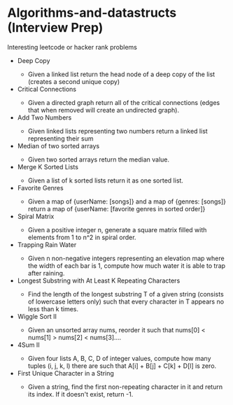 # Algorithms-and-datastructs (Interview Prep)

Interesting leetcode or hacker rank problems

<ul>
  <li>Deep Copy</li>
    <ul>
      <li>
        Given a linked list return the head node of a deep copy of the list (creates a second unique copy)
      </li>
    </ul>
  <li>Critical Connections</li>
    <ul>
      <li>
        Given a directed graph return all of the critical connections (edges that when removed will create an undirected graph).  
      </li>
     </ul>
  <li>Add Two Numbers</li>
    <ul>
      <li>
        Given linked lists representing two numbers return a linked list representing their sum
      </li>
     </ul>
  <li>Median of two sorted arrays</li>
    <ul>
      <li>
        Given two sorted arrays return the median value.
      </li>
     </ul>
  <li>Merge K Sorted Lists</li>
    <ul>
      <li>
        Given a list of k sorted lists return it as one sorted list.
      </li>
    </ul>
  <li>Favorite Genres</li>
    <ul>
      <li>
        Given a map of {userName: [songs]} and a map of {genres: [songs]} return a map of {userName: [favorite genres in sorted order]}
      </li>
    </ul>
  <li>Spiral Matrix</li>
    <ul>
      <li>
        Given a positive integer n, generate a square matrix filled with elements from 1 to n^2 in spiral order.
      </li>
    </ul>
  <li>Trapping Rain Water</li>
    <ul>
      <li>
        Given n non-negative integers representing an elevation map where the width of each bar is 1, compute how much water it is able to trap after raining.
      </li>
    </ul>
  <li>Longest Substring with At Least K Repeating Characters</li>
    <ul>
      <li>
        Find the length of the longest substring T of a given string (consists of lowercase letters only) such that every character in T appears no less than k times.
      </li>
    </ul>
  <li>Wiggle Sort II</li>
    <ul>
      <li>
        Given an unsorted array nums, reorder it such that nums[0] < nums[1] > nums[2] < nums[3]....
      </li>
    </ul>
  <li>4Sum II</li>
    <ul>
      <li>
        Given four lists A, B, C, D of integer values, compute how many tuples (i, j, k, l) there are such that A[i] + B[j] + C[k] + D[l] is zero.
      </li>
    </ul>
  <li>First Unique Character in a String</li>
    <ul>
      <li>
        Given a string, find the first non-repeating character in it and return its index. If it doesn't exist, return -1.
      </li>
    </ul>
</ul>
